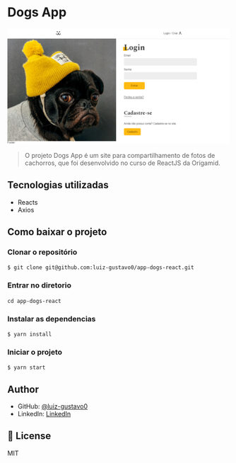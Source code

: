 <!-- ![](https://img.shields.io/badge/Microverse-blueviolet) -->

# Dogs App

![screenshot](./src/assets/screenshot-app.png)

> O projeto Dogs App é um site para compartilhamento de fotos de cachorros, que foi desenvolvido no curso de ReactJS da Origamid.

## Tecnologias utilizadas

- Reacts
- Axios

<!-- ## Live Demo -->

<!-- [Live Demo Link](https://livedemo.com) -->

## Como baixar o projeto

### Clonar o repositório

```
$ git clone git@github.com:luiz-gustavo0/app-dogs-react.git
```

### Entrar no diretorio

```
cd app-dogs-react
```

### Instalar as dependencias

```
$ yarn install
```

### Iniciar o projeto

```
$ yarn start
```

## Author

- GitHub: [@luiz-gustavo0](https://github.com/luiz-gustavo0)
- LinkedIn: [LinkedIn](https://www.linkedin.com/in/luiz-gustavo0/)

## 📝 License

MIT

<!-- This project is [MIT](lic.url) licensed. -->
